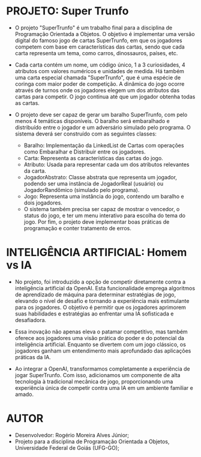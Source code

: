 # PROJETO: Super Trunfo
- O projeto "SuperTrunfo" é um trabalho final para a disciplina de Programação Orientada a Objetos. O objetivo é implementar uma versão digital do famoso jogo de cartas SuperTrunfo, em que os jogadores competem com base em características das cartas, sendo que cada carta representa um tema, como carros, dinossauros, países, etc.

- Cada carta contém um nome, um código único, 1 a 3 curiosidades, 4 atributos com valores numéricos e unidades de medida. Há também uma carta especial chamada "SuperTrunfo", que é uma espécie de coringa com maior poder de competição. A dinâmica do jogo ocorre através de turnos onde os jogadores elegem um dos atributos das cartas para competir. O jogo continua até que um jogador obtenha todas as cartas.

- O projeto deve ser capaz de gerar um baralho SuperTrunfo, com pelo menos 4 temáticas disponíveis. O baralho será embaralhado e distribuído entre o jogador e um adversário simulado pelo programa. O sistema deverá ser construído com as seguintes classes:
  - Baralho: Implementação da LinkedList de Cartas com operações como Embaralhar e Distribuir entre os jogadores.
  - Carta: Representa as características das cartas do jogo.
  - Atributo: Usada para representar cada um dos atributos relevantes da carta.
  - JogadorAbstrato: Classe abstrata que representa um jogador, podendo ser uma instância de JogadorReal (usuário) ou JogadorRandômico (simulado pelo programa).
  - Jogo: Representa uma instância do jogo, contendo um baralho e dois jogadores.
  - O sistema também precisa ser capaz de mostrar o vencedor, o status do jogo, e ter um menu interativo para escolha do tema do jogo. Por fim, o projeto deve implementar boas práticas de programação e conter tratamento de erros.

# INTELIGÊNCIA ARTIFICIAL: Homem vs IA
- No projeto, foi introduzido a opção de competir diretamente contra a inteligência artificial da OpenAI. Esta funcionalidade emprega algoritmos de aprendizado de máquina para determinar estratégias de jogo, elevando o nível de desafio e tornando a experiência mais estimulante para os jogadores. O objetivo é permitir que os jogadores aprimorem suas habilidades e estratégias ao enfrentar uma IA sofisticada e desafiadora.

- Essa inovação não apenas eleva o patamar competitivo, mas também oferece aos jogadores uma visão prática do poder e do potencial da inteligência artificial. Enquanto se divertem com um jogo clássico, os jogadores ganham um entendimento mais aprofundado das aplicações práticas da IA.

- Ao integrar a OpenAI, transformamos completamente a experiência de jogar SuperTrunfo. Com isso, adicionamos um componente de alta tecnologia à tradicional mecânica de jogo, proporcionando uma experiência única de competir contra uma IA em um ambiente familiar e amado.

# AUTOR
- Desenvolvedor: Rogério Moreira Alves Júnior;
- Projeto para a disciplina de Programação Orientada a Objetos, Universidade Federal de Goiás (UFG-GO);
